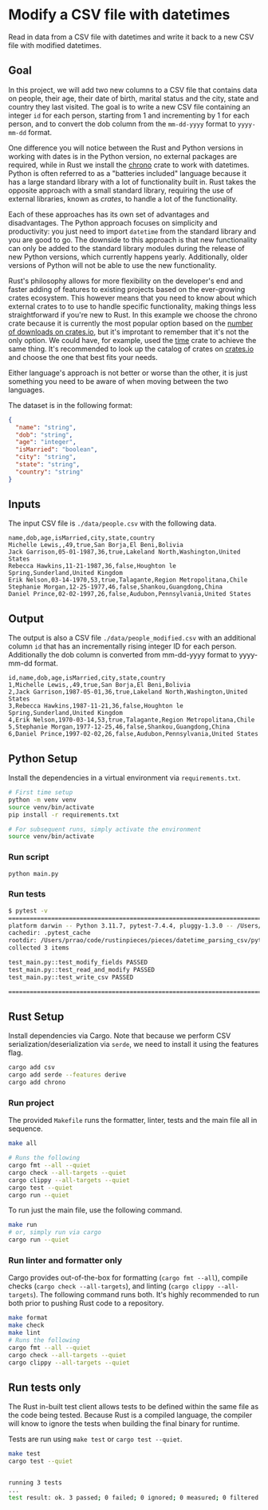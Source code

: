 # Modify a CSV file with datetimes

Read in data from a CSV file with datetimes and write it back to a new CSV file with modified datetimes.

## Goal

In this project, we will add two new columns to a CSV file that contains data on people, their age,
their date of birth, marital status and the city, state and country they last visited. The goal is to
write a new CSV file containing an integer `id` for each person, starting from 1 and incrementing by 1
for each person, and to convert the dob column from the `mm-dd-yyyy` format to `yyyy-mm-dd` format.

One difference you will notice between the Rust and Python versions in working with dates is in the
Python version, no external packages are required, while in Rust we install the
[chrono](https://github.com/chronotope/chrono) crate to work with datetimes. Python is often referred to
as a "batteries included" language because it has a large standard library with a lot of functionality
built in. Rust takes the opposite approach with a small standard library, requiring the use of
external libraries, known as _crates_, to handle a lot of the functionality.

Each of these approaches has its own set of advantages and disadvantages. The Python approach focuses on
simplicity and productivity: you just need to import `datetime` from the standard library and you are
good to go. The downside to this approach is that new functionality can only be added to the standard library
modules during the release of new Python versions, which currently happens yearly. Additionally, older
versions of Python will not be able to use the new functionality.

Rust's philosophy allows for more flexibility on the developer's end and faster adding of features to existing
projects based on the ever-growing crates ecosystem. This however means that you need to know about
which external crates to to use to handle specific functionality, making things less straightforward
if you're new to Rust. In this example we choose the chrono crate because it is currently the most popular option based on
the [number of downloads on crates.io](https://crates.io/search?q=chrono), but it's improtant to remember that it's
not the only option. We could have, for example, used the [time](https://github.com/time-rs/time)
crate to achieve the same thing. It's recommended to look up the catalog of crates on [crates.io](https://crates.io/)
and choose the one that best fits your needs.

Either language's approach is not better or worse than the other, it is just something you need to be aware of when moving
between the two languages.

The dataset is in the following format:

```json
{
  "name": "string",
  "dob": "string",
  "age": "integer",
  "isMarried": "boolean",
  "city": "string",
  "state": "string",
  "country": "string"
}
```

## Inputs

The input CSV file is `./data/people.csv` with the following data.

```csv
name,dob,age,isMarried,city,state,country
Michelle Lewis,,49,true,San Borja,El Beni,Bolivia
Jack Garrison,05-01-1987,36,true,Lakeland North,Washington,United States
Rebecca Hawkins,11-21-1987,36,false,Houghton le Spring,Sunderland,United Kingdom
Erik Nelson,03-14-1970,53,true,Talagante,Region Metropolitana,Chile
Stephanie Morgan,12-25-1977,46,false,Shankou,Guangdong,China
Daniel Prince,02-02-1997,26,false,Audubon,Pennsylvania,United States
```

## Output

The output is also a CSV file `./data/people_modified.csv` with an additional column `id` that has an incrementally rising integer ID for each person.
Additionally the dob column is converted from mm-dd-yyyy format to yyyy-mm-dd format.

```csv
id,name,dob,age,isMarried,city,state,country
1,Michelle Lewis,,49,true,San Borja,El Beni,Bolivia
2,Jack Garrison,1987-05-01,36,true,Lakeland North,Washington,United States
3,Rebecca Hawkins,1987-11-21,36,false,Houghton le Spring,Sunderland,United Kingdom
4,Erik Nelson,1970-03-14,53,true,Talagante,Region Metropolitana,Chile
5,Stephanie Morgan,1977-12-25,46,false,Shankou,Guangdong,China
6,Daniel Prince,1997-02-02,26,false,Audubon,Pennsylvania,United States
```

## Python Setup

Install the dependencies in a virtual environment via `requirements.txt`.

```bash
# First time setup
python -m venv venv
source venv/bin/activate
pip install -r requirements.txt

# For subsequent runs, simply activate the environment
source venv/bin/activate
```

### Run script

```bash
python main.py
```

### Run tests

```bash
$ pytest -v
==================================================================================================== test session starts ====================================================================================================
platform darwin -- Python 3.11.7, pytest-7.4.4, pluggy-1.3.0 -- /Users/prrao/code/rustinpieces/.venv/bin/python3.11
cachedir: .pytest_cache
rootdir: /Users/prrao/code/rustinpieces/pieces/datetime_parsing_csv/python
collected 3 items

test_main.py::test_modify_fields PASSED                                                                                                                                                                               [ 33%]
test_main.py::test_read_and_modify PASSED                                                                                                                                                                             [ 66%]
test_main.py::test_write_csv PASSED                                                                                                                                                                                   [100%]

===================================================================================================== 3 passed in 0.01s =====================================================================================================
```

## Rust Setup

Install dependencies via Cargo. Note that because we perform CSV serialization/deserialization via
`serde`, we need to install it using the features flag.

```bash
cargo add csv
cargo add serde --features derive
cargo add chrono
```

### Run project

The provided `Makefile` runs the formatter, linter, tests and the main file all in sequence.

```bash
make all

# Runs the following
cargo fmt --all --quiet
cargo check --all-targets --quiet
cargo clippy --all-targets --quiet
cargo test --quiet
cargo run --quiet
```

To run just the main file, use the following command.

```bash
make run
# or, simply run via cargo
cargo run --quiet
```

### Run linter and formatter only

Cargo provides out-of-the-box for formatting (`cargo fmt --all`), compile checks (`cargo check --all-targets`),
and linting (`cargo clippy --all-targets`). The following command runs both. It's highly recommended
to run both prior to pushing Rust code to a
repository.

```bash
make format
make check
make lint
# Runs the following
cargo fmt --all --quiet
cargo check --all-targets --quiet
cargo clippy --all-targets --quiet
```

## Run tests only

The Rust in-built test client allows tests to be defined within the same file as the code being tested. Because Rust is a compiled language, the compiler will know to ignore the tests when building the final binary for runtime.

Tests are run using `make test` or `cargo test --quiet`.

```bash
make test
cargo test --quiet


running 3 tests
...
test result: ok. 3 passed; 0 failed; 0 ignored; 0 measured; 0 filtered out; finished in 0.00s
```
